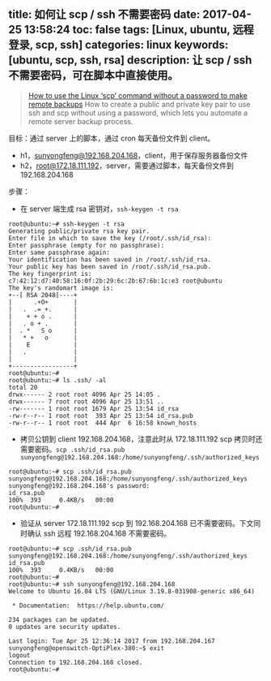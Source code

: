 title: 如何让 scp / ssh 不需要密码
date: 2017-04-25 13:58:24
toc: false
tags: [Linux, ubuntu, 远程登录, scp, ssh]
categories: linux
keywords: [ubuntu, scp, ssh, rsa]
description: 让 scp / ssh 不需要密码，可在脚本中直接使用。
---

> [How to use the Linux ‘scp’ command without a password to make remote backups](http://alvinalexander.com/linux-unix/how-use-scp-without-password-backups-copy)
> How to create a public and private key pair to use ssh and scp without using a password, which lets you automate a remote server backup process.

目标：通过 server 上的脚本，通过 cron 每天备份文件到 client。

* h1，sunyongfeng@192.168.204.168，client，用于保存服务器备份文件
* h2，root@172.18.111.192，server，需要通过脚本，每天备份文件到 192.168.204.168

步骤：

* 在 server 端生成 rsa 密钥对，`ssh-keygen -t rsa`

```
root@ubuntu:~# ssh-keygen -t rsa
Generating public/private rsa key pair.
Enter file in which to save the key (/root/.ssh/id_rsa): 
Enter passphrase (empty for no passphrase): 
Enter same passphrase again: 
Your identification has been saved in /root/.ssh/id_rsa.
Your public key has been saved in /root/.ssh/id_rsa.pub.
The key fingerprint is:
c7:42:12:d7:40:58:16:0f:2b:29:6c:2b:67:6b:1c:e3 root@ubuntu
The key's randomart image is:
+--[ RSA 2048]----+
|      .+O+       |
|   .  .= +.      |
|    + + o .      |
|   . o + .       |
|  . *   S o      |
|   * +   o       |
|    E            |
|   .             |
|                 |
+-----------------+
root@ubuntu:~# 
root@ubuntu:~# ls .ssh/ -al            
total 20
drwx------ 2 root root 4096 Apr 25 14:05 .
drwx------ 7 root root 4096 Apr 25 13:51 ..
-rw------- 1 root root 1679 Apr 25 13:54 id_rsa
-rw-r--r-- 1 root root  393 Apr 25 13:54 id_rsa.pub
-rw-r--r-- 1 root root  444 Apr  6 16:58 known_hosts
```

* 拷贝公钥到 client 192.168.204.168，注意此时从 172.18.111.192 scp 拷贝时还需要密码。`scp .ssh/id_rsa.pub sunyongfeng@192.168.204.168:/home/sunyongfeng/.ssh/authorized_keys`

```
root@ubuntu:~# scp .ssh/id_rsa.pub sunyongfeng@192.168.204.168:/home/sunyongfeng/.ssh/authorized_keys
sunyongfeng@192.168.204.168's password: 
id_rsa.pub                                                                                       100%  393     0.4KB/s   00:00    
root@ubuntu:~# 
```

* 验证从 server 172.18.111.192 scp 到 192.168.204.168 已不需要密码。下文同时确认 ssh 远程 192.168.204.168 不需要密码。

```
root@ubuntu:~# scp .ssh/id_rsa.pub sunyongfeng@192.168.204.168:/home/sunyongfeng/.ssh/authorized_keys
id_rsa.pub                                                                                       100%  393     0.4KB/s   00:00    
root@ubuntu:~# 
root@ubuntu:~# ssh sunyongfeng@192.168.204.168
Welcome to Ubuntu 16.04 LTS (GNU/Linux 3.19.8-031908-generic x86_64)

 * Documentation:  https://help.ubuntu.com/

234 packages can be updated.
0 updates are security updates.

Last login: Tue Apr 25 12:36:14 2017 from 192.168.204.167
sunyongfeng@openswitch-OptiPlex-380:~$ exit
logout
Connection to 192.168.204.168 closed.
root@ubuntu:~# 
```

